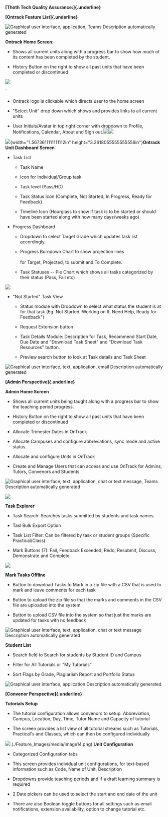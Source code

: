 **[Thoth Tech Quality Assurance:]{.underline}**

**[Ontrack Feature List]{.underline}**

![Graphical user interface, application, Teams Description automatically
generated](./Feature_Images/media/image1.png)

**Ontrack Home Screen**:

-   Shows all current units along with a progress bar to show how much
    of its content has been completed by the student.

-   History Button on the right to show all past units that have been
    completed or discontinued

![](./Feature_Images/media/image2.png)

**\`**

-   Ontrack logo is clickable which directs user to the home screen

-   "Select Unit" drop down which shows and provides links to all
    current units

-   User Initials/Avatar in top right corner with dropdown to Profile,
    Notifications, Calendar, About and Sign
    out.![](./Feature_Images/media/image3.png)![](./Feature_Images/media/image4.png)

![](./Feature_Images/media/image5.png){width="1.5673611111111112in"
height="3.2618055555555556in"}**Ontrack Unit Dashboard Screen**

-   Task List

    -   Task Name

    -   Icon for Individual/Group task

    -   Task level (Pass/HD)

    -   Task Status Icon (Complete, Not Started, In Progress, Ready for
        Feedback)

    -   Timeline Icon (Hourglass to show if task is to be started or
        should have been started along with how many days/weeks ago)

-   Progress Dashboard

    -   Dropdown to select Target Grade which updates task list
        accordingly.

    -   Progress Burndown Chart to show projection lines\
        \
        for Target, Projected, to submit and To Complete.

    -   Task Statuses -- Pie Chart which shows all tasks categorized by
        their status (Pass, Fail etc)

![](./Feature_Images/media/image6.png)

-   "Not Started" Task View

    -   Status module with Dropdown to select what status the student is
        at for that task (Eg. Not Started, Working on It, Need Help,
        Ready for Feedback")

    -   Request Extension button

    -   Task Details Module: Description for Task, Recommend Start Date,
        Due Date and "Download Task Sheet" and "Download Task Resources"
        button.

    -   Preview search button to look at Task details and Task Sheet

![Graphical user interface, text, application, email Description
automatically
generated](./Feature_Images/media/image7.png)

**[Admin Perspective]{.underline}**

**Admin Home Screen**

-   Shows all current units being taught along with a progress bar to
    show the teaching period progress.

-   History Button on the right to show all past units that have been
    completed or discontinued

-   Allocate Trimester Dates in OnTrack

-   Allocate Campuses and configure abbreviations, sync mode and active
    status.

-   Allocate and configure Units in OnTrack

-   Create and Manage Users that can access and use OnTrack for Admins,
    Tutors, Convenors and Students

![Graphical user interface, text, application, chat or text message,
Teams Description automatically
generated](./Feature_Images/media/image8.png)

![](./Feature_Images/media/image9.png)

**Task Explorer**

-   Task Search: Searches tasks submitted by students and task names.

-   Tasl Bulk Export Option

-   Task List Filter: Can be filtered by task or student groups
    (Specific Practical/Class)

-   Mark Buttons (7): Fail, Feedback Exceeded, Redo, Resubmit, Discuss,
    Demonstrate and Complete

![](./Feature_Images/media/image10.png)

**Mark Tasks Offline**

-   Button to download Tasks to Mark in a zip file with a CSV that is
    used to mark and leave comments for each task

-   Button to upload the zip file so that the marks and comments in the
    CSV file are uploaded into the system

-   Button to upload CSV file into the system so that just the marks are
    updated for tasks with no feedback

![Graphical user interface, text, application, chat or text message
Description automatically
generated](./Feature_Images/media/image11.png)

**Student List**

-   Search field to Search for students by Student ID and Campus

-   Filter for All Tutorials or "My Tutorials"

-   Sort Flags by Grade, Plagiarism Report and Portfolio Status

![Graphical user interface, application Description automatically
generated](./Feature_Images/media/image12.png)

**[Convenor Perspective]{.underline}**

**Tutorials Setup**

-   The tutorial configuration allows convenors to setup: Abbreviation,
    Campus, Location, Day, Time, Tutor Name and Capacity of tutorial

-   The screen provides a list view of all tutorial streams such as
    Tutorials, Practical's and Classes, which can then be configured
    individually

![](./Feature_Images/media/image13.png)
(./Feature_Images/media/image14.png)
**Unit Configuration**

-   Categorized Configuration tabs

-   This screen provides individual unit configurations, for text-based
    information such as Code, Name of Unit, Description

-   Dropdowns provide teaching periods and if a draft learning summary
    is required

-   2 Date pickers can be used to select the start and end date of the
    unit

-   There are also Boolean toggle buttons for all settings such as email
    notifications, extension availability, option to change tutorial
    etc.

 
